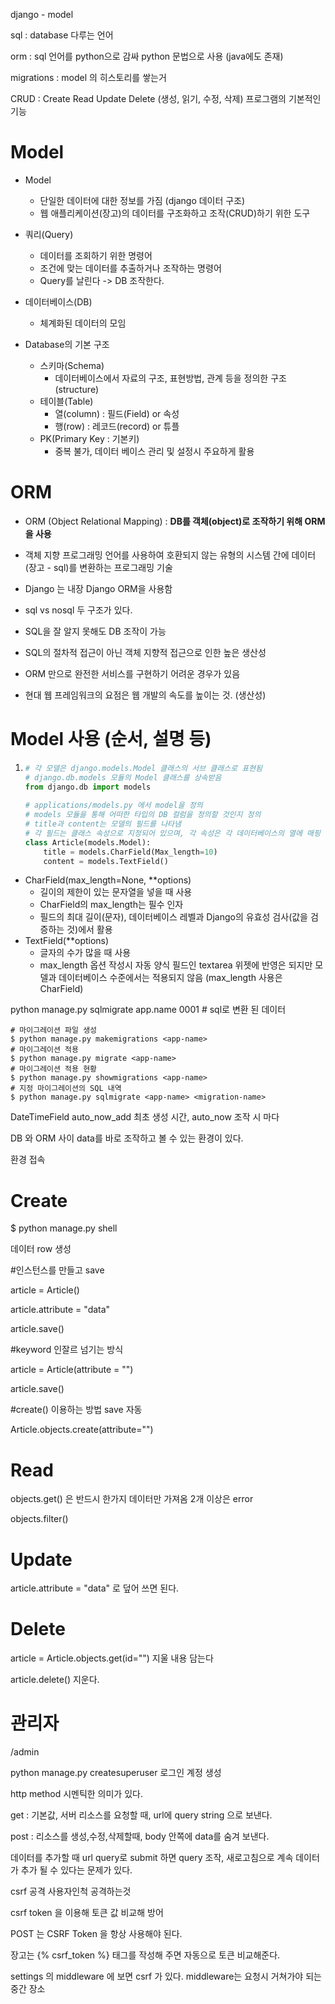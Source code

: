 django - model



sql  : database 다루는 언어

orm : sql 언어를 python으로 감싸 python 문법으로 사용 (java에도 존재)

migrations : model 의 히스토리를 쌓는거

CRUD : Create Read Update Delete (생성, 읽기, 수정, 삭제) 프로그램의 기본적인 기능

# Model

- Model
  - 단일한 데이터에 대한 정보를 가짐 (django 데이터 구조)
  - 웹 애플리케이션(장고)의 데이터를 구조화하고 조작(CRUD)하기 위한 도구

- 쿼리(Query)
  - 데이터를 조회하기 위한 명령어
  - 조건에 맞는 데이터를 추출하거나 조작하는 명령어
  - Query를 날린다 -> DB 조작한다.
- 데이터베이스(DB)
  - 체계화된 데이터의 모임
- Database의 기본 구조
  - 스키마(Schema)
    - 데이터베이스에서 자료의 구조, 표현방법, 관계 등을 정의한 구조 (structure)
  - 테이블(Table)
    - 열(column) : 필드(Field) or 속성
    - 행(row) : 레코드(record) or 튜플
  - PK(Primary Key : 기본키) 
    - 중복 불가, 데이터 베이스 관리 및 설정시 주요하게 활용

# ORM

- ORM (Object Relational Mapping) : **DB를 객체(object)로 조작하기 위해 ORM을 사용**

- 객체 지향 프로그래밍 언어를 사용하여 호환되지 않는 유형의 시스템 간에 데이터(장고 - sql)를 변환하는 프로그래밍 기술
- Django 는 내장 Django ORM을 사용함
- sql vs nosql 두 구조가 있다.
- SQL을 잘 알지 못해도 DB 조작이 가능
- SQL의 절차적 접근이 아닌 객체 지향적 접근으로 인한 높은 생산성
- ORM 만으로 완전한 서비스를 구현하기 어려운 경우가 있음
- 현대 웹 프레임워크의 요점은 웹 개발의 속도를 높이는 것. (생산성)



# Model 사용 (순서, 설명 등)

1. ```python
   # 각 모델은 django.models.Model 클래스의 서브 클래스로 표현됨
   # django.db.models 모듈의 Model 클래스를 상속받음
   from django.db import models
   							
   # applications/models.py 에서 model을 정의
   # models 모듈을 통해 어떠한 타입의 DB 컬럼을 정의할 것인지 정의
   # title과 content는 모델의 필드를 나타냄
   # 각 필드는 클래스 속성으로 지정되어 있으며, 각 속성은 각 데이터베이스의 열에 매핑
   class Article(models.Model):
       title = models.CharField(Max_length=10)
       content = models.TextField()
   ```

- CharField(max_length=None, **options)
  - 길이의 제한이 있는 문자열을 넣을 때 사용
  - CharField의 max_length는 필수 인자
  - 필드의 최대 길이(문자), 데이터베이스 레벨과 Django의 유효성 검사(값을 검증하는 것)에서 활용
- TextField(**options)
  - 글자의 수가 많을 때 사용
  - max_length 옵션 작성시 자동 양식 필드인 textarea 위젯에 반영은 되지만 모델과 데이터베이스 수준에서는 적용되지 않음 (max_length 사용은 CharField)





python manage.py sqlmigrate app.name 0001 # sql로 변환 된 데이터

```
# 마이그레이션 파일 생성 
$ python manage.py makemigrations <app-name> 
# 마이그레이션 적용 
$ python manage.py migrate <app-name> 
# 마이그레이션 적용 현황 
$ python manage.py showmigrations <app-name> 
# 지정 마이그레이션의 SQL 내역 
$ python manage.py sqlmigrate <app-name> <migration-name>
```

DateTimeField auto_now_add 최초 생성 시간, auto_now 조작 시 마다



DB 와 ORM 사이 data를 바로 조작하고 볼 수 있는 환경이 있다.

환경 접속



# Create

$ python manage.py shell

데이터 row 생성

#인스턴스를 만들고 save

article = Article()

article.attribute = "data"

article.save()

#keyword 인잘르 넘기는 방식

article = Article(attribute = "")

article.save()

#create() 이용하는 방법 save 자동

Article.objects.create(attribute="")

# Read

objects.get()  은 반드시 한가지 데이터만 가져옴 2개 이상은 error

objects.filter()

# Update

article.attribute = "data" 로 덮어 쓰면 된다.

# Delete

article = Article.objects.get(id="")  지울 내용 담는다

article.delete()								지운다.







# 관리자

/admin

python manage.py  createsuperuser  로그인 계정 생성





http method 시멘틱한 의미가 있다.

get : 기본값, 서버 리소스를 요청할 때, url에 query string 으로 보낸다.

post : 리소스를 생성,수정,삭제할때, body 안쪽에 data를 숨겨 보낸다.



데이터를 추가할 때 url query로 submit 하면 query 조작, 새로고침으로 계속 데이터가 추가 될 수 있다는 문제가 있다.

csrf 공격 사용자인척 공격하는것

csrf token 을 이용해 토큰 값 비교해 방어

POST 는 CSRF Token 을 항상 사용해야 된다. 

장고는 {% csrf_token %} 태그를 작성해 주면 자동으로 토큰 비교해준다.

settings 의 middleware 에 보면 csrf 가 있다. middleware는 요청시 거쳐가야 되는 중간 장소